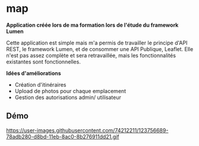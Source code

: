 # map

**Application créée lors de ma formation lors de l'étude du framework Lumen**

Cette application est simple mais m'a permis de travailler le principe d'API REST, le framework Lumen, et de consommer une API Publique, Leaflet. Elle n'est pas assez complète et sera retravaillée, mais les fonctionnalités existantes sont fonctionnelles.

**Idées d'améliorations**
- Création d'itinéraires
- Upload de photos pour chaque emplacement
- Gestion des autorisations admin/ utilisateur


## Démo
https://user-images.githubusercontent.com/74212211/123756689-78adb280-d8bd-11eb-8ac0-8b276911dd21.gif
